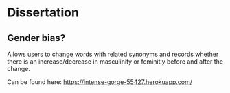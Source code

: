 # Dissertation
## Gender bias?
Allows users to change words with related synonyms and records whether there is an increase/decrease in masculinity or feminitiy before and after the change.

Can be found here: https://intense-gorge-55427.herokuapp.com/
